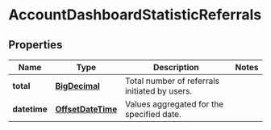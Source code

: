 

# AccountDashboardStatisticReferrals

## Properties

Name | Type | Description | Notes
------------ | ------------- | ------------- | -------------
**total** | [**BigDecimal**](BigDecimal.md) | Total number of referrals initiated by users. | 
**datetime** | [**OffsetDateTime**](OffsetDateTime.md) | Values aggregated for the specified date. | 




